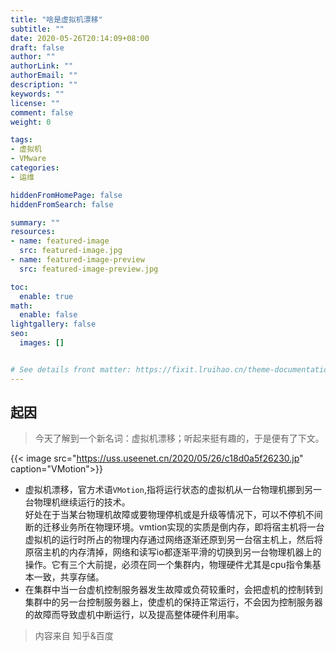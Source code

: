 ```yaml
---
title: "啥是虚拟机漂移"
subtitle: ""
date: 2020-05-26T20:14:09+08:00
draft: false
author: ""
authorLink: ""
authorEmail: ""
description: ""
keywords: ""
license: ""
comment: false
weight: 0

tags:
- 虚拟机
- VMware
categories:
- 运维

hiddenFromHomePage: false
hiddenFromSearch: false

summary: ""
resources:
- name: featured-image
  src: featured-image.jpg
- name: featured-image-preview
  src: featured-image-preview.jpg

toc:
  enable: true
math:
  enable: false
lightgallery: false
seo:
  images: []


# See details front matter: https://fixit.lruihao.cn/theme-documentation-content/#front-matter
---
```


<!--more-->
## 起因
>今天了解到一个新名词：虚拟机漂移；听起来挺有趣的，于是便有了下文。

<!-- ![vmotion](https://uss.useenet.cn/2020/05/26/c18d0a5f26230.jpg) -->
{{< image src="https://uss.useenet.cn/2020/05/26/c18d0a5f26230.jp" caption="VMotion">}}
- 虚拟机漂移，官方术语`VMotion`,指将运行状态的虚拟机从一台物理机挪到另一台物理机继续运行的技术。  
好处在于当某台物理机故障或要物理停机或是升级等情况下，可以不停机不间断的迁移业务所在物理环境。vmtion实现的实质是倒内存，即将宿主机将一台虚拟机的运行时所占的物理内存通过网络逐渐还原到另一台宿主机上，然后将原宿主机的内存清掉，网络和读写io都逐渐平滑的切换到另一台物理机器上的操作。它有三个大前提，必须在同一个集群内，物理硬件尤其是cpu指令集基本一致，共享存储。  
- 在集群中当一台虚机控制服务器发生故障或负荷较重时，会把虚机的控制转到集群中的另一台控制服务器上，使虚机的保持正常运行，不会因为控制服务器的故障而导致虚机中断运行，以及提高整体硬件利用率。

> 内容来自 知乎&百度